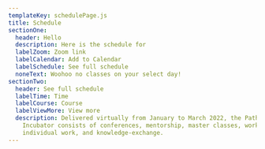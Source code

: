 ```yaml
---
templateKey: schedulePage.js
title: Schedule
sectionOne:
  header: Hello
  description: Here is the schedule for
  labelZoom: Zoom link
  labelCalendar: Add to Calendar
  labelSchedule: See full schedule
  noneText: Woohoo no classes on your select day!
sectionTwo:
  header: See full schedule
  labelTime: Time
  labelCourse: Course
  labelViewMore: View more
  description: Delivered virtually from January to March 2022, the Pathwaves
    Incubator consists of conferences, mentorship, master classes, workshops,
    individual work, and knowledge-exchange.
---
```

